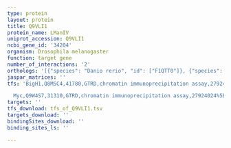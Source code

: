 ```yaml
---
type: protein
layout: protein
title: Q9VLI1
protein_name: LManIV
uniprot_accession: Q9VLI1
ncbi_gene_id: '34204'
organism: Drosophila melanogaster
function: target gene
number_of_interactions: '2'
orthologs: '[{"species": "Danio rerio", "id": ["F1QTT0"]}, {"species": "Rattus norvegicus", "id": ["<a href=\"/protein/q6p762\">Q6P762</a>"]}, {"species": "Caenorhabditis elegans", "id": ["<a href=\"/protein/q20829\">Q20829</a>"]}]'
jaspar_matrices: ''
tfs: 'BigH1,Q8MSC4,41780,GTRD,chromatin immunoprecipitation assay,27924024%5Buid%5D,No

  Myc,Q9W4S7,31310,GTRD,chromatin immunoprecipitation assay,27924024%5Buid%5D,No'
targets: ''
tfs_download: tfs_of_Q9VLI1.tsv
targets_download: ''
bindingSites_download: ''
binding_sites_ls: ''

---
```

